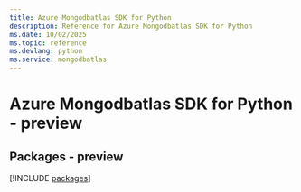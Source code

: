 ```yaml
---
title: Azure Mongodbatlas SDK for Python
description: Reference for Azure Mongodbatlas SDK for Python
ms.date: 10/02/2025
ms.topic: reference
ms.devlang: python
ms.service: mongodbatlas
---
```

# Azure Mongodbatlas SDK for Python - preview
## Packages - preview
[!INCLUDE [packages](mongodbatlas-index.md)]